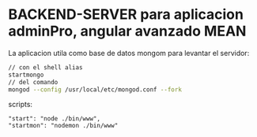 BACKEND-SERVER para aplicacion adminPro, angular avanzado MEAN
======
La aplicacion utila como base de datos mongom para levantar el servidor:
``` bash
// con el shell alias
startmongo
// del comando
mongod --config /usr/local/etc/mongod.conf --fork
```
scripts:
```
"start": "node ./bin/www",
"startmon": "nodemon ./bin/www"
```

